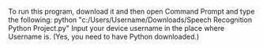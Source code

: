 To run this program, download it and then open Command Prompt and type the following:
python "c:/Users/Username/Downloads/Speech Recognition Python Project.py"
Input your device username in the place where Username is.
(Yes, you need to have Python downloaded.)
